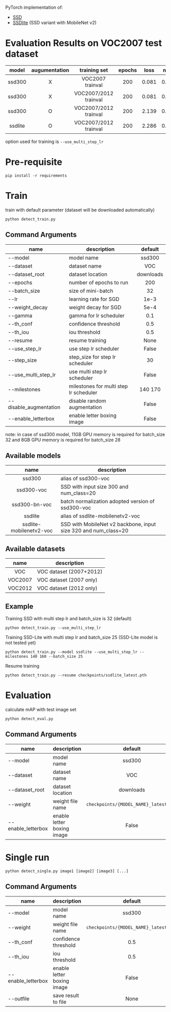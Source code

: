 
PyTorch implementation of:

* [SSD](https://arxiv.org/abs/1512.02325)
* [SSDlite](https://arxiv.org/abs/1801.04381) (SSD variant with MobileNet v2)

# Evaluation Results on VOC2007 test dataset

| model      | augumentation | training set          | epochs | loss  | mAP    |
|:----------:|:-------------:|:---------------------:|:------:|:-----:|:------:|
| ssd300     | X             | VOC2007 trainval      | 200    | 0.081 | 0.430  |
| ssd300     | X             | VOC2007/2012 trainval | 200    | 0.081 | 0.522  |
| ssd300     | O             | VOC2007/2012 trainval | 200    | 2.139 | 0.776  |
| ssdlite    | O             | VOC2007/2012 trainval | 200    | 2.286 | 0.691  |

option used for training is `--use_multi_step_lr`

# Pre-requisite

```
pip install -r requirements
```

# Train

train with default parameter (dataset will be downloaded automatically)

```
python detect_train.py
```

## Command Arguments
| name                | description | default |
|---------------------|-------------|:-------:|
| --model             | model name | ssd300 |
| --dataset           | dataset name | VOC |
| --dataset_root      | dataset location | downloads |
| --epochs            | number of epochs to run | 200 |
| --batch_size        | size of mini-batch | 32 |
| --lr                | learning rate for SGD | 1e-3  |
| --weight_decay      | weight decay for SGD | 5e-4 |
| --gamma             | gamma for lr scheduler | 0.1 |
| --th_conf           | confidence threshold | 0.5 |
| --th_iou            | iou threshold | 0.5 |
| --resume            | resume training | None |
| --use_step_lr       | use step lr scheduler | False  |
| --step_size         | step_size for step lr scheduler | 30 |
| --use_multi_step_lr | use multi step lr scheduler | False  |
| --milestones        | milestones for multi step lr scheduler | 140 170 |
| --disable_augmentation | disable random augmentation | False |
| --enable_letterbox  | enable letter boxing image | False |

note: 
in case of ssd300 model, 11GB GPU memory is required for batch_size 32 and 8GB GPU memory is required for batch_size 28

## Available models
| name                    | description |
|:-----------------------:|-------------|
| ssd300                  | alias of ssd300-voc |
| ssd300-voc              | SSD with input size 300 and num_class=20 |
| ssd300-bn-voc           | batch normalization adopted version of ssd300-voc |
| ssdlite                 | alias of ssdlite-mobilenetv2-voc |
| ssdlite-mobilenetv2-voc | SSD with MobileNet v2 backbone, input size 320 and num_class=20 |

## Available datasets
| name                 | description |
|:--------------------:|-------------|
| VOC                  | VOC dataset (2007+2012) |
| VOC2007              | VOC dataset (2007 only) |
| VOC2012              | VOC dataset (2012 only) |

## Example

Training SSD with multi step lr and batch_size is 32 (default)

```
python detect_train.py --use_multi_step_lr
```

Training SSD-Lite with multi step lr and batch_size 25 (SSD-Lite model is not tested yet)

```
python detect_train.py --model ssdlite --use_multi_step_lr --milestones 140 160 --batch_size 25
```

Resume training

```
python detect_train.py --resume checkpoints/ssdlite_latest.pth
```

# Evaluation

calculate mAP with test image set

```
python detect_eval.py
```

## Command Arguments
| name                | description  | default |
|---------------------|--------------|:-------:|
| --model             | model name   | ssd300  |
| --dataset           | dataset name | VOC     |
| --dataset_root      | dataset location | downloads |
| --weight            | weight file name | `checkpoints/{MODEL_NAME}_latest.pth` |
| --enable_letterbox  | enable letter boxing image | False |

# Single run

```
python detect_single.py image1 [image2] [image3] [...]
```

## Command Arguments
| name                | description | default |
|---------------------|-------------|:-------:|
| --model             | model name | ssd300 |
| --weight            | weight file name | `checkpoints/{MODEL_NAME}_latest.pth` |
| --th_conf           | confidence threshold | 0.5 |
| --th_iou            | iou threshold | 0.5 |
| --enable_letterbox  | enable letter boxing image | False |
| --outfile           | save result to file | None |

